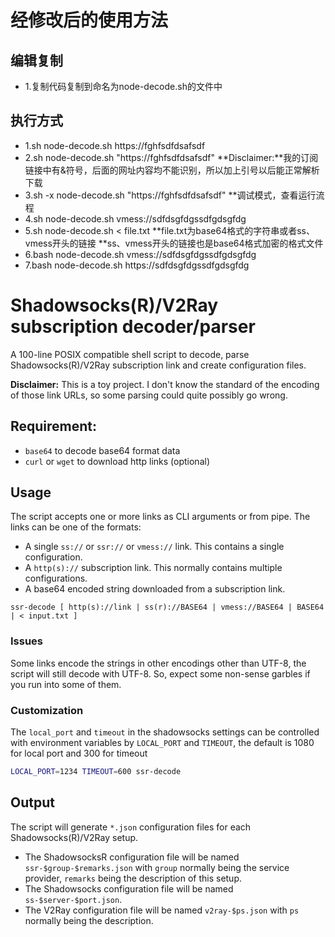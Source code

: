 # 经修改后的使用方法
## 编辑复制
 - 1.复制代码复制到命名为node-decode.sh的文件中
## 执行方式
 - 1.sh node-decode.sh https://fghfsdfdsafsdf
 - 2.sh node-decode.sh "https://fghfsdfdsafsdf"
**Disclaimer:**我的订阅链接中有&符号，后面的网址内容均不能识别，所以加上引号以后能正常解析下载
 - 3.sh -x node-decode.sh "https://fghfsdfdsafsdf"
**调试模式，查看运行流程
 - 4.sh node-decode.sh vmess://sdfdsgfdgssdfgdsgfdg
 - 5.sh node-decode.sh < file.txt
**file.txt为base64格式的字符串或者ss、vmess开头的链接
**ss、vmess开头的链接也是base64格式加密的格式文件
 - 6.bash node-decode.sh vmess://sdfdsgfdgssdfgdsgfdg
 - 7.bash node-decode.sh https://sdfdsgfdgssdfgdsgfdg


# Shadowsocks(R)/V2Ray subscription decoder/parser

A 100-line POSIX compatible shell script to decode, parse Shadowsocks(R)/V2Ray subscription link and create configuration files.

**Disclaimer:** This is a toy project. I don't know the standard of the encoding of those link URLs, so some parsing could quite possibly go wrong.

## Requirement:

- `base64` to decode base64 format data
- `curl` or `wget` to download http links (optional)

## Usage

The script accepts one or more links as CLI arguments or from pipe. The links can be one of the formats:
- A single `ss://` or `ssr://` or `vmess://` link. This contains a single configuration.
- A `http(s)://` subscription link. This normally contains multiple configurations.
- A base64 encoded string downloaded from a subscription link.

```
ssr-decode [ http(s)://link | ss(r)://BASE64 | vmess://BASE64 | BASE64 | < input.txt ]
```

### Issues

Some links encode the strings in other encodings other than UTF-8, the script will still decode with UTF-8. So, expect some non-sense garbles if you run into some of them.

### Customization

The `local_port` and `timeout` in the shadowsocks settings can be controlled with environment variables by `LOCAL_PORT` and `TIMEOUT`, the default is 1080 for local port and 300 for timeout

```sh
LOCAL_PORT=1234 TIMEOUT=600 ssr-decode
```

## Output

The script will generate `*.json` configuration files for each Shadowsocks(R)/V2Ray setup.

- The ShadowsocksR configuration file will be named `ssr-$group-$remarks.json` with `group` normally being the service provider, `remarks` being the description of this setup.
- The Shadowsocks configuration file will be named `ss-$server-$port.json`.
- The V2Ray configuration file will be named `v2ray-$ps.json` with `ps` normally being the description.
